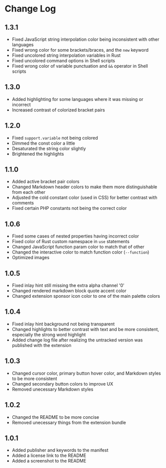 # Change Log

## 1.3.1
- Fixed JavaScript string interpolation color being inconsistent with other languages
- Fixed wrong color for some brackets/braces, and the `new` keyword
- Fixed uncolored string interpolation variables in Rust
- Fixed uncolored command options in Shell scripts
- Fixed wrong color of variable punctuation and `&&` operator in Shell scripts

## 1.3.0
- Added highlighting for some languages where it was missing or incorrect
- Increased contrast of colorized bracket pairs

## 1.2.0
- Fixed `support.variable` not being colored
- Dimmed the const color a little
- Desaturated the string color slightly
- Brightened the highlights

## 1.1.0
- Added active bracket pair colors
- Changed Markdown header colors to make them more distinguishable from each other
- Adjusted the cold constant color (used in CSS) for better contrast with comments
- Fixed certain PHP constants not being the correct color

## 1.0.6
- Fixed some cases of nested properties having incorrect color
- Fixed color of Rust custom namespace in `use` statements
- Changed JavaScript function param color to match that of other
- Changed the interactive color to match function color (`--function`)
- Optimized images

## 1.0.5
- Fixed inlay hint still missing the extra alpha channel '0'
- Changed rendered markdown block quote accent color
- Changed extension sponsor icon color to one of the main palette colors

## 1.0.4
- Fixed inlay hint background not being transparent
- Changed highlights to better contrast with text and be more consistent, especially the strong word highlight
- Added change log file after realizing the untracked version was published with the extension

## 1.0.3
- Changed cursor color, primary button hover color, and Markdown styles to be more consistent
- Changed secondary button colors to improve UX
- Removed unecessary Markdown styles

## 1.0.2
- Changed the README to be more concise
- Removed unecessary things from the extension bundle

## 1.0.1
- Added publisher and keywords to the manifest
- Added a license link to the README
- Added a screenshot to the README